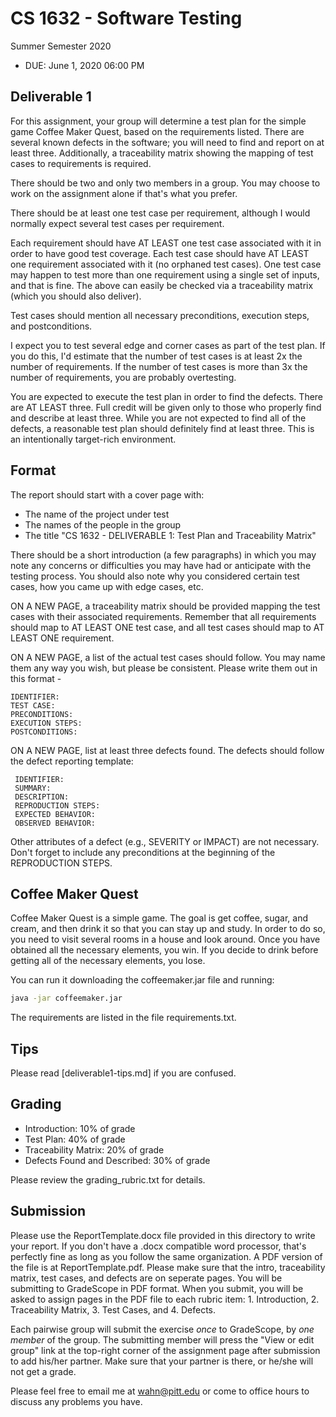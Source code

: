 # CS 1632 - Software Testing
Summer Semester 2020

* DUE: June 1, 2020 06:00 PM

## Deliverable 1

For this assignment, your group will determine a test plan for the simple game
Coffee Maker Quest, based on the requirements listed.  There are several known
defects in the software; you will need to find and report on at least three.
Additionally, a traceability matrix showing the mapping of test cases to
requirements is required.

There should be two and only two members in a group.  You may choose to work on
the assignment alone if that's what you prefer.

There should be at least one test case per requirement, although I would
normally expect several test cases per requirement.  

Each requirement should have AT LEAST one test case associated with it in order
to have good test coverage.  Each test case should have AT LEAST one
requirement associated with it (no orphaned test cases).  One test case may
happen to test more than one requirement using a single set of inputs, and that
is fine.  The above can easily be checked via a traceability matrix (which you
should also deliver). 

Test cases should mention all necessary preconditions, execution steps, and postconditions.

I expect you to test several edge and corner cases as part of the test plan.
If you do this, I'd estimate that the number of test cases is at least 2x the
number of requirements.  If the number of test cases is more than 3x the number
of requirements, you are probably overtesting.

You are expected to execute the test plan in order to find the defects.  There
are AT LEAST three.  Full credit will be given only to those who properly find
and describe at least three.  While you are not expected to find all of the
defects, a reasonable test plan should definitely find at least three.  This is
an intentionally target-rich environment.

## Format
The report should start with a cover page with:
* The name of the project under test
* The names of the people in the group
* The title "CS 1632 - DELIVERABLE 1: Test Plan and Traceability Matrix"

There should be a short introduction (a few paragraphs) in which you may note
any concerns or difficulties you may have had or anticipate with the testing
process.  You should also note why you considered certain test cases, how you
came up with edge cases, etc.

ON A NEW PAGE, a traceability matrix should be provided mapping the test cases
with their associated requirements.  Remember that all requirements should map
to AT LEAST ONE test case, and all test cases should map to AT LEAST ONE
requirement.  

ON A NEW PAGE, a list of the actual test cases should follow.  You may name
them any way you wish, but please be consistent.  Please write them out in this
format -

	IDENTIFIER:
	TEST CASE: 
	PRECONDITIONS:
	EXECUTION STEPS:
	POSTCONDITIONS:

ON A NEW PAGE, list at least three defects found.  The defects should follow
the defect reporting template:

	 IDENTIFIER:
	 SUMMARY:
	 DESCRIPTION:
	 REPRODUCTION STEPS:
	 EXPECTED BEHAVIOR:
	 OBSERVED BEHAVIOR:

Other attributes of a defect (e.g., SEVERITY or IMPACT) are not necessary.
Don't forget to include any preconditions at the beginning of the REPRODUCTION
STEPS.

## Coffee Maker Quest

Coffee Maker Quest is a simple game.  The goal is get coffee, sugar, and cream,
and then drink it so that you can stay up and study.  In order to do so, you
need to visit several rooms in a house and look around.  Once you have obtained
all the necessary elements, you win.  If you decide to drink before getting all
of the necessary elements, you lose.

You can run it downloading the coffeemaker.jar file and running:
```bash
java -jar coffeemaker.jar
```

The requirements are listed in the file requirements.txt.

## Tips

Please read [deliverable1-tips.md] if you are confused.

## Grading
* Introduction: 10% of grade
* Test Plan: 40% of grade
* Traceability Matrix: 20% of grade
* Defects Found and Described: 30% of grade

Please review the grading_rubric.txt for details.

## Submission

Please use the ReportTemplate.docx file provided in this directory to write
your report.  If you don't have a .docx compatible word processor, that's
perfectly fine as long as you follow the same organization.  A PDF version of
the file is at ReportTemplate.pdf.  Please make sure that the intro,
traceability matrix, test cases, and defects are on seperate pages.  You will
be submitting to GradeScope in PDF format.  When you submit, you will be asked
to assign pages in the PDF file to each rubric item: 1. Introduction, 2.
Traceability Matrix, 3. Test Cases, and 4. Defects.

Each pairwise group will submit the exercise *once* to GradeScope, by *one
member* of the group.  The submitting member will press the "View or edit
group" link at the top-right corner of the assignment page after submission to
add his/her partner.  Make sure that your partner is there, or he/she will not
get a grade.

Please feel free to email me at wahn@pitt.edu or come to office hours to
discuss any problems you have. 
 
